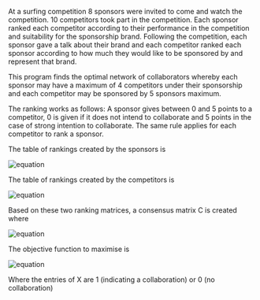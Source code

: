 

At a surfing competition 8 sponsors were invited to come and watch the competition. 10 competitors took part in the competition. 
Each sponsor ranked each competitor according to their performance in the competition and suitability for the sponsorship brand. 
Following the competition, each sponsor gave a talk about their brand and each competitor ranked each sponsor according to how much 
they would like to be sponsored by and represent that brand. 

This program finds the optimal network of collaborators whereby each sponsor may have a maximum of 4 competitors under their sponsorship
and each competitor may be sponsored by 5 sponsors maximum.

The ranking works as follows:
A sponsor gives between 0 and 5 points to a competitor, 0 is given if it does not intend to collaborate and
5 points in the case of strong intention to collaborate. The same rule applies for each competitor to rank a sponsor.

The table of rankings created by the sponsors is

![equation](http://latex.codecogs.com/gif.latex?R^{s\rightarrow&space;c})

The table of rankings created by the competitors is

![equation](http://latex.codecogs.com/gif.latex?R^{c\rightarrow&space;s})

Based on these two ranking matrices, a consensus matrix C is created where 

![equation](http://latex.codecogs.com/gif.latex?C_{ij}=R^{s\rightarrow&space;c}_{ij}*R^{c\rightarrow&space;s}_{ji})

The objective function to maximise is

![equation](http://latex.codecogs.com/gif.latex?\sum_{ij}X_{ij}C_{ij})  

Where the entries of X are 1 (indicating a collaboration) or 0 (no collaboration)
